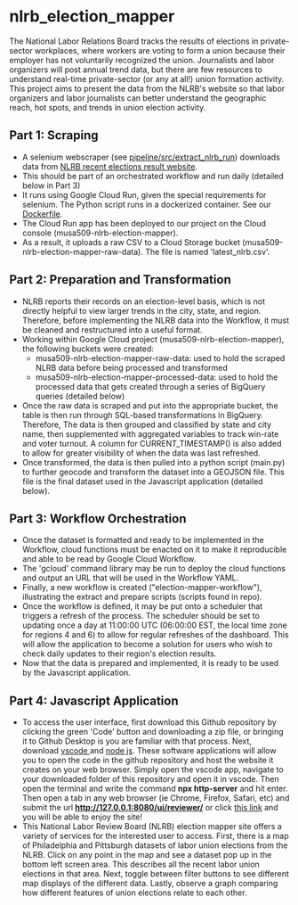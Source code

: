 # nlrb_election_mapper

The National Labor Relations Board tracks the results of elections in private-sector workplaces, where workers are voting to form a union because their employer has not voluntarily recognized the union. Journalists and labor organizers will post annual trend data, but there are few resources to understand real-time private-sector (or any at all!) union formation activity. This project aims to present the data from the NLRB's website so that labor organizers and labor journalists can better understand the geographic reach, hot spots, and trends in union election activity.

## Part 1: Scraping

- A selenium webscraper (see [pipeline/src/extract_nlrb_run](https://github.com/lizard12995/nlrb_election_mapper/tree/main/pipeline/src/extract_nlrb_run)) downloads data from [NLRB recent elections result website](https://www.nlrb.gov/reports/graphs-data/recent-election-results). 
- This should be part of an orchestrated workflow and run daily (detailed below in Part 3)
- It runs using Google Cloud Run, given the special requirements for selenium. The Python script runs in a dockerized container. See our [Dockerfile](https://github.com/lizard12995/nlrb_election_mapper/blob/main/pipeline/src/extract_nlrb_run/Dockerfile). 
- The Cloud Run app has been deployed to our project on the Cloud console (musa509-nlrb-election-mapper). 
- As a result, it uploads a raw CSV to a Cloud Storage bucket (musa509-nlrb-election-mapper-raw-data). The file is named 'latest_nlrb.csv'.

## Part 2: Preparation and Transformation

- NLRB reports their records on an election-level basis, which is not directly helpful to view larger trends in the city, state, and region. Therefore, before implementing the NLRB data into the Workflow, it must be cleaned and restructured into a useful format.
- Working within Google Cloud project (musa509-nlrb-election-mapper), the following buckets were created:
     * musa509-nlrb-election-mapper-raw-data: used to hold the scraped NLRB data before being processed and transformed
     * musa509-nlrb-election-mapper-processed-data: used to hold the processed data that gets created through a series of BigQuery queries (detailed below)
- Once the raw data is scraped and put into the appropriate bucket, the table is then run through SQL-based transformations in BigQuery. Therefore, The data is then grouped and classified by state and city name, then supplemented with aggregated variables to track win-rate and voter turnout.  A column for CURRENT_TIMESTAMP() is also added to allow for greater visibility of when the data was last refreshed.
- Once transformed, the data is then pulled into a python script (main.py) to further geocode and transform the dataset into a GEOJSON file.  This file is the final dataset used in the Javascript application (detailed below).

## Part 3: Workflow Orchestration 

- Once the dataset is formatted and ready to be implemented in the Workflow, cloud functions must be enacted on it to make it reproducible and able to be read by Google Cloud Workflow.
- The 'gcloud' command library may be run to deploy the cloud functions and output an URL that will be used in the Workflow YAML.
- Finally, a new workflow is created ("election-mapper-workflow"), illustrating the extract and prepare scripts (scripts found in repo).
- Once the workflow is defined, it may be put onto a scheduler that triggers a refresh of the process.  The scheduler should be set to updating once a day at 11:00:00 UTC (06:00:00 EST, the local time zone for regions 4 and 6) to allow for regular refreshes of the dashboard.  This will allow the application to become a solution for users who wish to check daily updates to their region's election results.
- Now that the data is prepared and implemented, it is ready to be used by the Javascript application.

## Part 4: Javascript Application

- To access the user interface, first download this Github repository by clicking the green 'Code' button and downloading a zip file, or bringing it to Github Desktop is you are familiar with that process. Next, download [vscode ](https://code.visualstudio.com/) and [node js](https://nodejs.org/en/download). These software applications will allow you to open the code in the github repository and host the website it creates on your web browser. Simply open the vscode app, navigate to your downloaded folder of this repository and open it in vscode. Then open the terminal and write the command **npx http-server** and hit enter. Then open a tab in any web browser (ie Chrome, Firefox, Safari, etc) and submit the url **http://127.0.0.1:8080/ui/reviewer/** or click [this link](http://127.0.0.1:8080/ui/reviewer/) and you will be able to enjoy the site!
- This National Labor Review Board (NLRB) election mapper site offers a variety of services for the interested user to access. First, there is a map of Philadelphia and Pittsburgh datasets of labor union elections from the NLRB. Click on any point in the map and see a dataset pop up in the bottom left screen area. This describes all the recent labor union elections in that area. Next, toggle between filter buttons to see different map displays of the different data. Lastly, observe a graph comparing how different features of union elections relate to each other.
